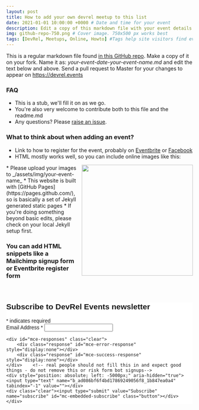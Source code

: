 ```yaml
---
layout: post
title: How to add your own devrel meetup to this list
date: 2021-01-01 10:00:00 +0000 # Date and time for your event
description: Edit a copy of this markdown file with your event details make a pull request to Master. Here's <a href="https://github.com/tooevangelist/tooevangelist.github.io/blob/master/README.md">Readme.md file</a> with more details.</br> Click on to see how an event ad may look like # Post description
img: github-repo-750.png # Cover image. 750x500 px works best 
tags: [DevRel, Meetups, Online, Howto] #Tags help site visitors find events. Add an own tag i.e. DevrelFolks and a city, if you feel like it 
---
```


This is a regular markdown file found [in this GitHub repo](https://github.com/tooevangelist/tooevangelist.github.io/tree/master/_posts). Make a copy of it on your fork. Name it as: _your-event-date-your-event-name.md_ and edit the text below and above. Send a pull request to Master for your changes to appear on https://devrel.events

### FAQ
* This is a stub, we'll fill it on as we go.
* You're also very welcome to contribute both to this file and the readme.md
* Any questions? Please [raise an issue](https://github.com/tooevangelist/tooevangelist.github.io/issues).

### What to think about when adding an event?
* Link to how to register for the event, probably on [Eventbrite](https://www.eventbrite.com/o/developer-relations-events-26740448969) or [Facebook](https://www.facebook.com/pg/devrelevents/events/)
* HTML mostly works well, so you can include online images like this:
<img align="right" width="300" src="{{site.baseurl}}/assets/img/3ofus_400_white.png">
* Please upload your images to _/assets/img/your-event-name_
* This website is built with [GitHub Pages](https://pages.github.com/), so is basically a set of Jekyll generated static pages
* If you're doing something beyond basic edits, please check on your local Jekyll setup first.


### You can add HTML snippets like a Mailchimp signup form or Eventbrite register form 
</br>


<!-- Begin Mailchimp Signup Form -->
<link href="//cdn-images.mailchimp.com/embedcode/classic-10_7.css" rel="stylesheet" type="text/css">
<style type="text/css">
	#mc_embed_signup{background:#fff; clear:left; font:14px Helvetica,Arial,sans-serif; }
	/* Add your own Mailchimp form style overrides in your site stylesheet or in this style block.
	   We recommend moving this block and the preceding CSS link to the HEAD of your HTML file. */
</style>
<div id="mc_embed_signup">
<form action="https://events.us4.list-manage.com/subscribe/post?u=ad086bf6f4bd17869249056f8&amp;id=1b847ea0a4" method="post" id="mc-embedded-subscribe-form" name="mc-embedded-subscribe-form" class="validate" target="_blank" novalidate>
    <div id="mc_embed_signup_scroll">
	<h2>Subscribe to DevRel Events newsletter</h2>
<div class="indicates-required"><span class="asterisk">*</span> indicates required</div>
<div class="mc-field-group">
	<label for="mce-EMAIL">Email Address  <span class="asterisk">*</span>
</label>
	<input type="email" value="" name="EMAIL" class="required email" id="mce-EMAIL">
</div>

	<div id="mce-responses" class="clear">
		<div class="response" id="mce-error-response" style="display:none"></div>
		<div class="response" id="mce-success-response" style="display:none"></div>
	</div>    <!-- real people should not fill this in and expect good things - do not remove this or risk form bot signups-->
    <div style="position: absolute; left: -5000px;" aria-hidden="true"><input type="text" name="b_ad086bf6f4bd17869249056f8_1b847ea0a4" tabindex="-1" value=""></div>
    <div class="clear"><input type="submit" value="Subscribe" name="subscribe" id="mc-embedded-subscribe" class="button"></div>
    </div>
</form>
</div>

<!--End mc_embed_signup-->
